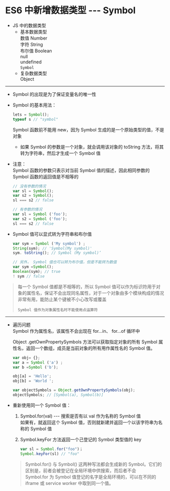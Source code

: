# ES6 中新增数据类型 --- Symbol
- JS 中的数据类型  
  - 基本数据类型  
    数值 Number  
    字符 String  
    布尔值 Boolean  
    null  
    undefined  
    `Symbol`
  - 复杂数据类型  
    Object  

-------------------------------------------------------

- Symbol 的出现是为了保证变量名的唯一性  

- Symbol 的基本用法：  
  ```js
  lets = Symbol(); 
  typeof s // "symbol" 
  ```
  Symbol 函数前不能用 new，因为 Symbol 生成的是一个原始类型的值，不是对象  
  * 如果 Symbol 的参数是一个对象，就会调用该对象的 toString 方法，将其转为字符串，然后才生成一个 Symbol 值

- 注意：  
  Symbol 函数的参数只表示对当前 Symbol 值的描述，因此相同参数的 Symbol 函数的返回值是不相等的 
  ```js
  // 没有参数的情况 
  var sl = Symbol(); 
  var s2 = Symbol(); 
  sl === s2 // false 
  ```
  ```js
  // 有参数的情况 
  var sl = Symbol ('foo'); 
  var s2 = Symbol ('foo'); 
  sl === s2 // false 
  ```

- Symbol 值可以显式转为字符串和布尔值   
  ```js
  var sym = Symbol ('My symbol') ; 
  String(sym); // 'Symbol(My symbol)'
  sym. toString(); // Symbol (My symbol)’ 
  ```
  ```js
  // 另外， Symbol 值也可以转为布尔值，但是不能转为数值
  var sym =Symbol(); 
  Boolean(sym); // true 
  ! sym // false 
  ```

> 每一个 Symbol 值都是不相等的，所以 Symbol 值可以作为标识符用于对象的属性名，保证不会出现同名属性，对于一个对象由多个模块构成的情况非常有用，能防止某个键被不小心改写或覆盖 
> 
> `Symbol 值作为对象属性名时不能使用点运算符`

-------------------------------------------------------

- 遍历问题  
  Symbol 作为属性名，该属性不会出现在 for...in、 for...of 循环中  

  Object .getOwnPropertySymbols 方法可以获取指定对象的所有 Symbol 属性名，返回一个数组，成员是当前对象的所有用作属性名的 Symbol 值。
  ```js
  var obj= {}; 
  var a = Symbol ('a') ; 
  var b =Symbol ('b'); 

  obj[a] = 'Hello'; 
  obj[b] = 'World '; 

  var objectSymbols = Object.getOwnPropertySymbols(obj);
  objectSymbols; // [Symbol(a), Symbol(b)] 
  ```

- 重新使用同一个 Symbol 值：  
  1. Symbol.for(val) --- 搜索是否有以 val 作为名称的 Symbol 值  
    如果有，就返回这个 Symbol 值，否则就新建并返回一个以该字符串为名称的 Symbol 值  

  2. Symbol.keyFor 方法返回一个己登记的 Symbol 类型值的 key
      ```js
      var sl = Symbol.for("foo")；
      Symbol.keyFor(sl) // "foo"
      ```

  > Symbol.for() 与 Symbol() 这两种写法都会生成新的 Symbol。它们的区别是，前者会被登记在全局环境中供搜索，而后者不会  
  > Symbol.for 为 Symbol 值登记的名字是全局环境的，可以在不同的 iframe 或 service worker 中取到同一个值。